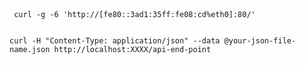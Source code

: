 ``` shell



 curl -g -6 'http://[fe80::3ad1:35ff:fe08:cd%eth0]:80/'

 ```



 ``` shell

 curl -H "Content-Type: application/json" --data @your-json-file-name.json http://localhost:XXXX/api-end-point
 ```